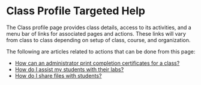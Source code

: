 # Class Profile Targeted Help

The Class profile page provides class details, access to its activities, and a menu bar of links for associated pages and actions. These links will vary from class to class depending on setup of class, course, and organization. 

The following are articles related to actions that can be done from this page:

- [How can an administrator print completion certificates for a class?](../tms-administrators/classes/schedule/print-completion-certificates-for-class-by-admin.md)
- [How do I assist my students with their labs?](../instructors/student-labs/assist-students.md)
- [How do I share files with students?](../instructors/student-labs/share-files-with-students.md)

